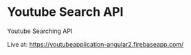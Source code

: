 # Youtube Search API

Youtube Searching API

Live at:
https://youtubeapplication-angular2.firebaseapp.com/
